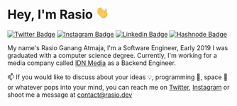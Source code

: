 # Hey, I'm Rasio <img src="https://github.com/rasatmaja/rasatmaja/raw/master/assets/wave.gif" width="30px">

[![Twitter Badge](https://img.shields.io/badge/-Twitter-00acee?style=flat-square&logo=Twitter&logoColor=white)](https://twitter.com/rasatmaja)
[![Instagram Badge](https://img.shields.io/badge/-Instagram-e4405f?style=flat-square&logo=Instagram&logoColor=white)](https://instagram.com/rasatmaja/)
[![Linkedin Badge](https://img.shields.io/badge/-LinkedIn-0e76a8?style=flat-square&logo=Linkedin&logoColor=white)](https://linkedin.com/in/rasatmaja)
[![Hashnode Badge](https://img.shields.io/badge/-Hashnode-0e76a8?style=flat-square&logo=Hashnode&logoColor=white)](https://hashnode.rasio.dev/)

My name's Rasio Ganang Atmaja, I'm a Software Engineer, Early 2019 I was graduated with a computer science degree. Currently, I'm working for a media company called [IDN Media](https://www.idn.media/) as a Backend Engineer.

📫 If you would like to discuss about your ideas 💡, programming 🤖, space 🚀 or whatever pops into your mind, you can reach me on [Twitter](https://twitter.com/rasatmaja), [Instagram](https://instagram.com/rasatmaja/) or shoot me a message at [contact@rasio.dev](mailto:contact@rasio.dev)